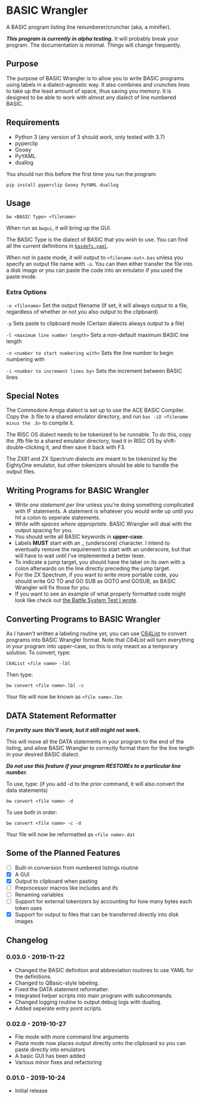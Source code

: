 # BASIC Wrangler

A BASIC program listing line renumberer/cruncher (aka, a minifier).

**_This program is currently in alpha testing._** It will probably break your program. The documentation is minimal. Things will change frequently.

## Purpose

The purpose of BASIC Wrangler is to allow you to write BASIC programs using labels in a dialect-agnostic way. It also combines and crunches lines to take up the least amount of space, thus saving you memory. It is designed to be able to work with almost any dialect of line numbered BASIC.

## Requirements

- Python 3 (any version of 3 should work, only tested with 3.7)
- pyperclip
- Gooey
- PyYAML
- duallog

You should run this before the first time you run the program:

```Batchfile
pip install pyperclip Gooey PyYAML duallog
```

## Usage

```Batchfile
bw <BASIC Type> <filename>
```

When run as `bwgui`, it will bring up the GUI.

The BASIC Type is the dialect of BASIC that you wish to use. You can find all the current definitions in [`basdefs.yaml`](defs\basdefs.yaml).

When not in paste mode, it will output to `<filename-out>.bas` unless you specify an output file name with `-o`. You can then either transfer the file into a disk image or you can paste the code into an emulator if you used the paste mode.

### Extra Options

`-o <filename>` Set the output filename (If set, it will always output to a file, regardless of whether or not you also output to the clipboard)

`-p` Sets paste to clipboard mode (Certain dialects always output to a file)

`-l <maximum line number length>` Sets a non-default maximum BASIC line length

`-n <number to start numbering with>` Sets the line number to begin numbering with

`-i <number to increment lines by>` Sets the increment between BASIC lines

## Special Notes

The Commodore Amiga dialect is set up to use the ACE BASIC Compiler. Copy the .b file to a shared emulator directory, and run `bas -iO <filename minus the .b>` to compile it.

The RISC OS dialect needs to be tokenized to be runnable. To do this, copy the ,ffb file to a shared emulator directory, load it in RISC OS by shift-double-clicking it, and then save it back with F3.

The ZX81 and ZX Spectrum dialects are meant to be tokenized by the EightyOne emulator, but other tokenizers should be able to handle the output files.

## Writing Programs for BASIC Wrangler

- _Write one statement per line_ unless you're doing something complicated with IF statements. A statement is whatever you would write up until you hit a colon to seperate statements.
- _Write with spaces where appropriate_. BASIC Wrangler will deal with the output spacing for you.
- You should write all BASIC keywords in **upper-case**.
- Labels **MUST** start with an \_ (underscore) character. I intend to eventually remove the requirement to start with an underscore, but that will have to wait until I've implemented a better lexer.
- To indicate a jump target, you should have the label on its own with a colon afterwards on the line directly preceding the jump target.
- For the ZX Spectrum, if you want to write more portable code, you should write GO TO and GO SUB as GOTO and GOSUB, as BASIC Wrangler will fix those for you.
- If you want to see an example of what properly formatted code might look like check out [the Battle System Test I wrote](http://github.com/pahandav/battle-test).

## Converting Programs to BASIC Wrangler

As I haven't written a labeling routine yet, you can use [C64List](https://www.commodoreserver.com/Downloads.asp) to convert programs into BASIC Wrangler format. Note that C64List will turn everything in your program into upper-case, so this is only meant as a temporary solution.
To convert, type:

```Batchfile
C64List <file name> -lbl
```

Then type:

```Batchfile
bw convert <file name>.lbl -c
```

Your file will now be known as `<file name>.lbn`

## DATA Statement Reformatter

**_I'm pretty sure this'll work, but it still might not work._**

This will move all the DATA statements in your program to the end of the listing, and allow BASIC Wrangler to correctly format them for the line length in your desired BASIC dialect.

**_Do not use this feature if your program RESTOREs to a particular line number._**

To use, type: (if you add -d to the prior command, it will also convert the data statements)

```Batchfile
bw convert <file name> -d
```

To use both in order:

```Batchfile
bw convert <file name> -c -d
```

Your file will now be reformatted as `<file name>.dat`

## Some of the Planned Features

- [ ] Built-in conversion from numbered listings routine
- [x] A GUI
- [x] Output to clipboard when pasting
- [ ] Preprocessor macros like includes and ifs
- [ ] Renaming variables
- [ ] Support for external tokenizers by accounting for how many bytes each token uses
- [x] Support for output to files that can be transferred directly into disk images

## Changelog

### 0.03.0 - 2019-11-22

- Changed the BASIC definition and abbreviation routines to use YAML for the definitions.
- Changed to QBasic-style labeling.
- Fixed the DATA statement reformatter.
- Integrated helper scripts into main program with subcommands.
- Changed logging routine to output debug logs with duallog.
- Added seperate entry point scripts.

### 0.02.0 - 2019-10-27

- File mode with more command line arguments
- Paste mode now places output directly onto the clipboard so you can paste directly into emulators
- A basic GUI has been added
- Various minor fixes and refactoring

### 0.01.0 - 2019-10-24

- Initial release
